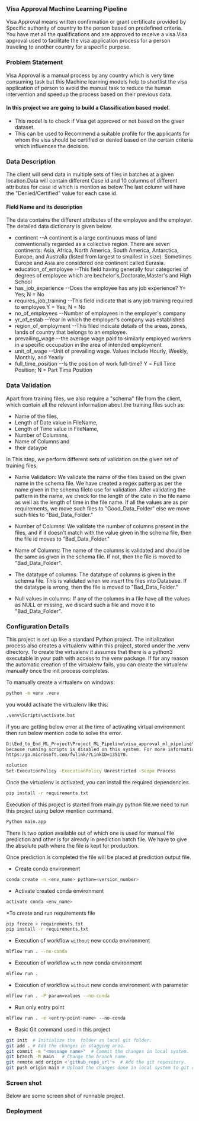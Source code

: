 ### Visa Approval Machine Learning Pipeline

Visa Approval means written confirmation or grant certificate provided by Specific authority of country to the person based on predefined criteria.
You have met all the qualifications and are approved to receive a visa.Visa approval used to facilitate the visa application process for a person traveling to another country for a specific purpose.

### Problem Statement
Visa Approval is a manual process by any country which is very time consuming task but this Machine learning models help to shortlist the visa application of person to avoid the manual task to reduce the human intervention and speedup the process based on their previous data.
 
#### In this project we are going to build a Classification based model.
* This model is to check if Visa get approved or not based on the given dataset.
* This can be used to Recommend a suitable profile for the applicants for whom the visa should be certified or denied based on the certain criteria which influences the decision.

### Data Description

The client will send data in multiple sets of files in batches at a given location.Data will contain different Case id and 10 columns of different attributes for case id which is mention as below.The last column will have the "Denied/Certified" value for each case id.

#### Field Name and its description
  The data contains the different attributes of the employee and the employer. The detailed data dictionary is given below.

* continent	--A continent is a large continuous mass of land conventionally regarded as a collective region. There are seven continents: Asia, Africa, North America, South America, Antarctica, Europe, and Australia (listed from largest to smallest in size). Sometimes Europe and Asia are considered one continent called Eurasia.
* education_of_employee	--This field having generally four categories of degrees  of employee which are bechelor's,Doctorate,Master's and High School
* has_job_experience	--Does the employee has any job experience? Y= Yes; N = No
* requires_job_training	 --This field indicate that is any job training required to employee.Y = Yes; N = No
* no_of_employees	--Number of employees in the employer's company
* yr_of_estab	--Year in which the employer's company was established
* region_of_employment --This filed indicate details of the areas, zones, lands of country that belongs to an employee.
* prevailing_wage	 --the average wage paid to similarly employed workers in a specific occupation in the area of intended employment
* unit_of_wage	--Unit of prevailing wage. Values include Hourly, Weekly, Monthly, and Yearly
* full_time_position --Is the position of work full-time? Y = Full Time Position; N = Part Time Position

### Data Validation
Apart from training files, we also require a "schema" file from the client, which contain all the relevant information about the training files such as:
* Name of the files, 
* Length of Date value in FileName, 
* Length of Time value in FileName, 
* Number of Columnns, 
* Name of Columns and
* their dataype

In This step, we perform different sets of validation on the given set of training files.
    
* Name Validation: We validate the name of the files based on the given name in the schema file. We have  created a regex patterg as per the name given in the schema fileto use for validation. After validating the pattern in the name, we check for the length of the date in the file name as well as the length of time in the file name. If all the values are as per requirements, we move such files to "Good_Data_Folder" else we move such files to "Bad_Data_Folder."
    
* Number of Columns: We validate the number of columns present in the files, and if it doesn't match with the value given in the schema file, then the file id moves to "Bad_Data_Folder."
    
* Name of Columns: The name of the columns is validated and should be the same as given in the schema file. If not, then the file is moved to "Bad_Data_Folder".
    
* The datatype of columns: The datatype of columns is given in the schema file. This is validated when we insert the files into Database. If the datatype is wrong, then the file is moved to "Bad_Data_Folder."
    
* Null values in columns: If any of the columns in a file have all the values as NULL or missing, we discard such a file and move it to "Bad_Data_Folder".

### Configuration Details

This project is set up like a standard Python project. The initialization process also creates a virtualenv within this project, stored under the .venv directory. To create the virtualenv it assumes that there is a python3 executable in your path with access to the venv package. If for any reason the automatic creation of the virtualenv fails, you can create the virtualenv manually once the init process completes.

To manually create a virtualenv on windows:
```bash
python -m venv .venv
```
you would activate the virtualenv like this:
```bash
.venv\Scripts\activate.bat
```
if you are getting below error at the time of activating virtual environment then run below mention code to solve the error.

```bash
D:\End_to_End_ML_Project\Project_ML_Pipeline\visa_approval_ml_pipeline\.venv\Scripts\Activate.ps1 cannot be loaded 
because running scripts is disabled on this system. For more information, see about_Execution_Policies at 
https:/go.microsoft.com/fwlink/?LinkID=135170.
```

```bash
solution
Set-ExecutionPolicy -ExecutionPolicy Unrestricted -Scope Process
```

Once the virtualenv is activated, you can install the required dependencies.
```bash
pip install -r requirements.txt
```



Execution of this project is started from main.py python file.we need to run this project using below mention command.

```bash 
Python main.app
```

There is two option available out of which one is used for manual file prediction and other is for already in prediction batch file. We have to give the absolute path where the file is kept for production.

Once prediction is completed the file will be placed at prediction output file.



* Create conda environment 
```bash
conda create -n <env_name> python=<version_number>

```

* Activate created conda environment
```bash
activate conda <env_name>

```

*To create and run requirements file
```bash
pip freeze > requirements.txt
pip install -r requirements.txt

```

* Execution of workflow `without` new conda environment
```bash
mlflow run . --no-conda
```

* Execution of workflow `with` new conda environment
```bash
mlflow run .

```
* Execution of workflow `without` new conda environment with parameter
```bash
mlflow run . -P param=values --no-conda

```

* Run only entry point
```bash
mlflow run . -e <entry-point-name> --no-conda
```

* Basic Git command used in this project
```bash
git init  # Initialize the  folder as local git folder.
git add . # Add the changes in stagging area.
git commit -m "<message name>"  # Commit the changes in local system.
git branch -M main   # Change the branch name.
git remote add origin <'github_repo_url'>  # Add the git repository.
git push origin main # Upload the changes done in local system to git repo.
```


### Screen shot
Below are some screen shot of runnable project.

### Deployment

